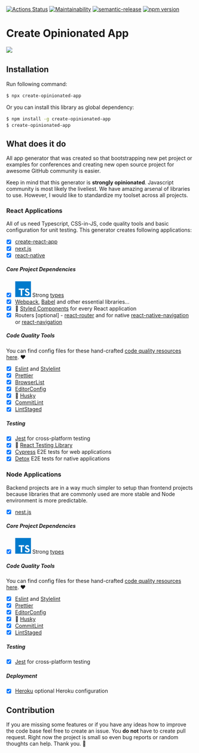 [![Actions Status](https://github.com/code-quality-resources/eslint-config-jest/workflows/CI/badge.svg)](https://github.com/developer239/create-opinionated-app/actions?query=workflow%3A%22CI%22)
[![Maintainability](https://api.codeclimate.com/v1/badges/ff9bf164310d6fdaa9ac/maintainability)](https://codeclimate.com/github/developer239/create-opinionated-app/maintainability)
[![semantic-release](https://img.shields.io/badge/%20%20%F0%9F%93%A6%F0%9F%9A%80-semantic--release-e10079.svg)](https://github.com/semantic-release/semantic-release)
[![npm version](http://img.shields.io/npm/v/create-opinionated-app.svg?style=flat)](https://npmjs.org/package/create-opinionated-app "View this project on npm")

# Create Opinionated App

![](https://imgs.xkcd.com/comics/standards.png)

## Installation

Run following command:

```bash
$ npx create-opinionated-app
```

Or you can install this library as global dependency:

```bash
$ npm install -g create-opinionated-app
$ create-opinionated-app
```

## What does it do

All app generator that was created so that bootstrapping new pet project or examples for conferences and creating new open source project for awesome GitHub community is easier.

Keep in mind that this generator is **strongly opinionated**. Javascript community is most likely the liveliest. We have amazing arsenal of libraries to use. However, I would like to standardize my toolset across all projects.
 
### React Applications
 
All of us need Typescript, CSS-in-JS, code quality tools and basic configuration for unit testing. This generator creates following applications:

- [x] [create-react-app](https://github.com/facebook/create-react-app)
- [x] [next.js](https://github.com/zeit/next.js)
- [x] [react-native](https://github.com/facebook/react-native)

##### Core Project Dependencies

- [x] ![TS](https://github.com/developer239/create-opinionated-app/blob/master/typescript.svg) Strong [types](https://www.typescriptlang.org) 
- [x] [Webpack](https://github.com/webpack), [Babel](https://github.com/babel/babel) and other essential libraries...
- [x] 💅 [Styled Components](https://github.com/styled-components/styled-components) for every React application
- [x] Routers [optional] - [react-router](https://github.com/ReactTraining/react-router) and for native [react-native-navigation](https://github.com/wix/react-native-navigation) or [react-navigation](https://github.com/react-navigation/react-navigation) 

##### Code Quality Tools

You can find config files for these hand-crafted [code quality resources here](https://github.com/code-quality-resources). ❤

- [x] [Eslint](https://github.com/eslint/eslint) and [Stylelint](https://stylelint.io/)
- [x] [Prettier](https://prettier.io)
- [x] [BrowserList](https://github.com/browserslist/browserslist)
- [x] [EditorConfig](https://editorconfig.org/)
- [x] 🐶 [Husky](https://github.com/typicode/husky)
- [x] [CommitLint](https://github.com/conventional-changelog/commitlint)
- [x] [LintStaged](https://github.com/okonet/lint-staged)

##### Testing

- [x] [Jest](https://github.com/facebook/jest) for cross-platform testing
- [x] 🐐 [React Testing Library](https://github.com/testing-library/react-testing-library)
- [x] [Cypress](https://github.com/wix/Detox) E2E tests for web applications
- [x] [Detox](https://github.com/cypress-io/cypress) E2E tests for native applications
 
### Node Applications
 
Backend projects are in a way much simpler to setup than frontend projects because libraries that are commonly used are more stable and Node environment is more predictable.

- [x] [nest.js](https://github.com/nestjs/nest)

##### Core Project Dependencies

- [x] ![TS](https://github.com/developer239/create-opinionated-app/blob/master/typescript.svg) Strong [types](https://www.typescriptlang.org)  

##### Code Quality Tools

You can find config files for these hand-crafted [code quality resources here](https://github.com/code-quality-resources). ❤

- [x] [Eslint](https://github.com/eslint/eslint) and [Stylelint](https://stylelint.io/)
- [x] [Prettier](https://prettier.io)
- [x] [EditorConfig](https://editorconfig.org/)
- [x] 🐶 [Husky](https://github.com/typicode/husky)
- [x] [CommitLint](https://github.com/conventional-changelog/commitlint)
- [x] [LintStaged](https://github.com/okonet/lint-staged)

##### Testing

- [x] [Jest](https://github.com/facebook/jest) for cross-platform testing

##### Deployment

- [x] [Heroku](https://github.com/heroku) optional Heroku configuration

## Contribution

If you are missing some features or if you have any ideas how to improve the code base feel free to create an issue. You **do not** have to create pull request. Right now the project is small so even bug reports or random thoughts can help. Thank you. 🙂
